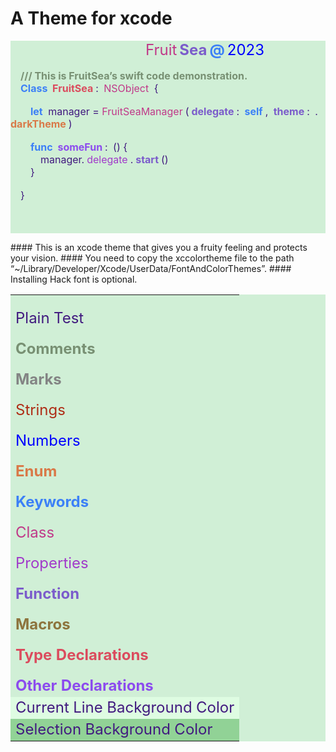 # A Theme for xcode
<html>
<p style="background-color: #D0EFD6;">
<font color=#C03989 size=5>&emsp;&emsp;&emsp;&emsp;&emsp;&emsp;&emsp;&emsp;&emsp;Fruit</font>
<b><font color=#7B5CCB size=5>Sea</font></b>
<b><font color=#3C80F7 size=5>@</font></b>
<font color=#0000FF size=5>2023</font>
<br><br>
<b><font color=#789073 size=3>&emsp;///&nbsp;This is FruitSea’s swift code demonstration.</font></b>
<br>
<b><font color=#3C80F7 size=3>&emsp;Class&nbsp;</font></b>
<b><font color=#DB4C5E size=3>FruitSea</font></b>
<font color=#411A7F size=3>:&nbsp;</font>
<font color=#C03989 size=3>NSObject&nbsp;</font>
<font color=#411A7F size=3>{</font>
<br><br>
<b><font color=#3C80F7 size=3>&emsp;&emsp;let</font></b>
<font color=#411A7F size=3>&nbsp;manager = </font>
<font color=#C03989 size=3>FruitSeaManager</font>
<font color=#411A7F size=3>(</font>
<b><font color=#7B5CCB size=3>delegate</font></b>
<font color=#411A7F size=3>:&nbsp;</font>
<b><font color=#3C80F7 size=3>self</font></b>
<font color=#411A7F size=3>,&nbsp;</font>
<b><font color=#7B5CCB size=3>theme</font></b>
<font color=#411A7F size=3>:&nbsp;</font>
<font color=#411A7F size=3>.</font>
<b><font color=#D97948 size=3>darkTheme</font></b>
<font color=#411A7F size=3>)</font>
<br><br>
<b><font color=#3C80F7 size=3>&emsp;&emsp;func&nbsp;</font></b>
<b><font color=#8C4BEE size=3>someFun</font></b>
<font color=#411A7F size=3>:&nbsp;</font>
<font color=#411A7F size=3>()&nbsp;{</font>
<br>
<font color=#411A7F size=3>&emsp;&emsp;&emsp;manager.</font>
<font color=#A13ACA size=3>delegate</font>
<font color=#411A7F size=3>.</font>
<b><font color=#7B5CCB size=3>start</font></b>
<font color=#411A7F size=3>()</font>
<br>
<font color=#411A7F size=3>&emsp;&emsp;}</font>
<br><br>
<font color=#411A7F size=3>&emsp;}</font>
<br><br><br><br>
</p>
</html>
#### This is an xcode theme that gives you a fruity feeling and protects your vision.
#### You need to copy the xccolortheme file to the path “~/Library/Developer/Xcode/UserData/FontAndColorThemes”.
#### Installing Hack font is optional.

<table bgcolor=#D0EFD6>
<tr><td>
<br><font color=#411A7F size=5>Plain Test</font>
<br><br><b><font color=#789073 size=5>Comments</font></b>
<br><br><b><font color=#838484 size=5>Marks</font></b>
<br><br><font color=#AF2E17 size=5>Strings</font>
<br><br><font color=#0000FF size=5>Numbers</font>
<br><br><b><font color=#D97948 size=5>Enum</font></b>
<br><br><b><font color=#3C80F7 size=5>Keywords</font></b>
<br><br><font color=#C03989 size=5>Class</font>
<br><br><font color=#A13ACA size=5>Properties</font>
<br><br><b><font color=#7B5CCB size=5>Function</font></b>
<br><br><b><font color=#8D743D size=5>Macros</font></b>
<br><br><b><font color=#DB4C5E size=5>Type Declarations</font></b>
<br><br><b><font color=#8C4BEE size=5>Other Declarations</font></b>
</td></tr>

<tr bgcolor=#DEFCE2><td>
<font color=#411A7F size=5>Current Line Background Color</font>
</td></tr>

<tr bgcolor=#91D296><td>
<font color=#411A7F size=5>Selection Background Color</font>
</td></tr>
</table>

